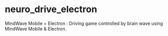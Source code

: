# neuro_drive_electron
MindWave Mobile + Electron : Driving game controlled by brain wave using MindWave Mobile &amp; Electron.
